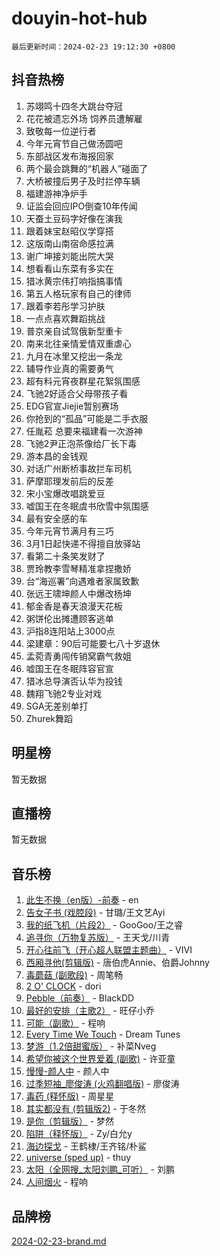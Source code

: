# douyin-hot-hub

`最后更新时间：2024-02-23 19:12:30 +0800`

## 抖音热榜

1. 苏翊鸣十四冬大跳台夺冠
1. 花花被遗忘外场 饲养员遭解雇
1. 致敬每一位逆行者
1. 今年元宵节自己做汤圆吧
1. 东部战区发布海报回家
1. 两个最会跳舞的“机器人”碰面了
1. 大桥被撞后男子及时拦停车辆
1. 福建游神净炉手
1. 证监会回应IPO倒查10年传闻
1. 天蚕土豆码字好像在演我
1. 跟着妹宝赵昭仪学穿搭
1. 这版南山南宿命感拉满
1. 谢广坤接刘能出院大哭
1. 想看看山东菜有多实在
1. 猎冰黄宗伟打响指搞事情
1. 第五人格玩家有自己的律师
1. 跟着李若彤学习护肤
1. 一点点喜欢舞蹈挑战
1. 普京亲自试驾俄新型重卡
1. 南来北往亲情爱情双重虐心
1. 九月在冰里又挖出一条龙
1. 辅导作业真的需要勇气
1. 超有料元宵夜群星花絮氛围感
1. 飞驰2好适合父母带孩子看
1. EDG官宣Jiejie暂别赛场
1. 你抢到的“孤品”可能是二手衣服
1. 任胤菘 总要来福建看一次游神
1. 飞驰2尹正泡茶像给厂长下毒
1. 游本昌的金钱观
1. 对话广州断桥事故拦车司机
1. 萨摩耶理发前后的反差
1. 宋小宝爆改唱跳爱豆
1. 嘘国王在冬眠虞书欣雪中氛围感
1. 最有安全感的车
1. 今年元宵节满月有三巧
1. 3月1日起快递不得擅自放驿站
1. 看第二十条笑发财了
1. 贾玲教李雪琴精准拿捏撒娇
1. 台“海巡署”向遇难者家属致歉
1. 张远王啸坤颜人中爆改杨坤
1. 郁金香是春天浪漫天花板
1. 粥饼伦出摊遭顾客逃单
1. 沪指8连阳站上3000点
1. 梁建章：90后可能要七八十岁退休
1. 孟菀青勇闯传销窝霸气救姐
1. 嘘国王在冬眠阵容官宣
1. 猎冰总导演否认华为投钱
1. 魏翔飞驰2专业对戏
1. SGA无差别单打
1. Zhurek舞蹈

## 明星榜

暂无数据

## 直播榜

暂无数据

## 音乐榜

1. [此生不换（en版）-前奏](https://sf6-cdn-tos.douyinstatic.com/obj/tos-cn-ve-2774/oMDvUGwhKrKYDEqXiMYEwxZqBWIJFA92CiLAO) - en
1. [告女子书 (戏腔段)](https://sf3-cdn-tos.douyinstatic.com/obj/tos-cn-ve-2774/osCCzFxWgstBDi92ZfBB4ht7gQENBmQMAl0eI6) - 甘璐/王文艺Ayi
1. [我的纸飞机（片段2）](https://sf3-cdn-tos.douyinstatic.com/obj/tos-cn-ve-2774/oM2ZrKcg2CD5AeRB2gkeXOFB1IxAGJdZPazYHf) - GooGoo/王之睿
1. [追寻你（万物复苏版）](https://sf3-cdn-tos.douyinstatic.com/obj/tos-cn-ve-2774/oYeAZJsbjIDit9APmBg8u6uDUQnHmoCf3gbo74) - 王天戈/川青
1. [开心往前飞（开心超人联盟主题曲）](https://sf5-hl-cdn-tos.douyinstatic.com/obj/tos-cn-ve-2774/9d8fb7c82cf1421fb93a9fe925275e0a) - VIVI
1. [西厢寻他(剪辑版)](https://sf5-hl-cdn-tos.douyinstatic.com/obj/tos-cn-ve-2774/oUsAVfAQKlRNxEv5qxvIB8o5qmIWUcXbzJKJhw) - 唐伯虎Annie、伯爵Johnny
1. [毒蘑菇 (副歌段)](https://sf3-cdn-tos.douyinstatic.com/obj/tos-cn-ve-2774/ocDEUsfdLjxnlFXtfogBCiQCEqYB7QZgZ8VViM) - 周笔畅
1. [2 O' CLOCK](https://sf5-hl-cdn-tos.douyinstatic.com/obj/tos-cn-ve-2774/oIUBICeqlYQHTigCBOnCMlwBZJkgiBjt1oDfbg) - dori
1. [Pebble（前奏）](https://sf5-hl-cdn-tos.douyinstatic.com/obj/tos-cn-ve-2774/5e6913036e674b34b92df6abd1361f00) - BlackDD
1. [最好的安排（主歌2）](https://sf5-hl-cdn-tos.douyinstatic.com/obj/tos-cn-ve-2774/oMMZX1DuHpMwgoDztBmZswgQnbCeeANZxBHkFY) - 旺仔小乔
1. [可能（副歌）](https://sf5-hl-cdn-tos.douyinstatic.com/obj/tos-cn-ve-2774/cde1731888894259b333569393c2fb51) - 程响
1. [Every Time We Touch](https://sf6-cdn-tos.douyinstatic.com/obj/tos-cn-ve-2774/ogN6lUKQeBBfEVhIOMikG1CcJjugxk1tztZyhP) - Dream Tunes
1. [梦游（1.2倍甜蜜版）](https://sf5-hl-cdn-tos.douyinstatic.com/obj/tos-cn-ve-2774/o4gyAUm8hwufoEABmwVIiQtHsFuGzAEEWtNMzo) - 补菜Nveg
1. [希望你被这个世界爱着 (副歌)](https://sf6-cdn-tos.douyinstatic.com/obj/tos-cn-ve-2774/oUHCmWQfZlE3QQBKBeD8rCFLpJzPgCpImhsxMt) - 许亚童
1. [慢慢-颜人中](https://sf5-hl-cdn-tos.douyinstatic.com/obj/tos-cn-ve-2774/ocjHNfBXdBxQNC8ZGAeoLMFTUgtBg8bkExunDC) - 颜人中
1. [过季短袖_廖俊涛 (火鸡翻唱版)](https://sf5-hl-cdn-tos.douyinstatic.com/obj/tos-cn-ve-2774/ogQVJl0tRBKxQgZji7YClFEBrVDeHpPTWfCZbQ) - 廖俊涛
1. [毒药 (释怀版)](https://sf3-cdn-tos.douyinstatic.com/obj/tos-cn-ve-2774/oYILMEAzspdZBIzy4frJNB8ZHPHWAhiwowd4Ad) - 周星星
1. [其实都没有 (剪辑版2)](https://sf5-hl-cdn-tos.douyinstatic.com/obj/tos-cn-ve-2774/oEBNQenHZtBhxYjGgUDQk0BCHTigQafgFlbQ7k) - 于冬然
1. [是你（剪辑版）](https://sf5-hl-cdn-tos.douyinstatic.com/obj/tos-cn-ve-2774/46019dae783c4c969944217fe1cfafc4) - 梦然
1. [陷阱（释怀版）](https://sf5-hl-cdn-tos.douyinstatic.com/obj/tos-cn-ve-2774/oE8C21LeZrzKLDFfQYgMzx4GAIHageG5IzayY7) - Zy/白允y
1. [海边探戈](https://sf3-cdn-tos.douyinstatic.com/obj/tos-cn-ve-2774/os9gE0VQCGqt6VQkZDyBBYvfSDY0QFe3vVmubn) - 王鹤棣/王齐铭/朴鲨
1. [universe (sped up)](https://sf5-hl-cdn-tos.douyinstatic.com/obj/tos-cn-ve-2774/oIQnurQLDCsdYeegkM4CKuVb23MZBXtX6QB8bv) - thuy
1. [太阳（全网搜_太阳刘鹏_可听）](https://sf5-hl-cdn-tos.douyinstatic.com/obj/tos-cn-ve-2774/ogWbyIQnlBFImVbeDocRdCIYtBHlbJXgfZMvgz) - 刘鹏
1. [人间烟火](https://sf5-hl-cdn-tos.douyinstatic.com/obj/tos-cn-ve-2774/947983139f35446684610238bba8e7a9) - 程响

## 品牌榜

[2024-02-23-brand.md](2024-02-23-brand.md)
